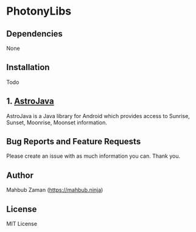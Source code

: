 # PhotonyLibs

## Dependencies
None
## Installation
Todo

## 1. [AstroJava](https://github.com/lifeparticle/PhotonyLibs/tree/master/AstroJava)
AstroJava is a Java library for Android which provides access to Sunrise, Sunset, Moonrise, Moonset information.

## Bug Reports and Feature Requests
Please create an issue with as much information you can. Thank you.

## Author
Mahbub Zaman (https://mahbub.ninja)

## License
MIT License